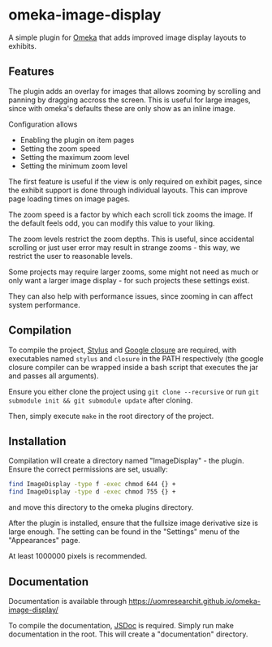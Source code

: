 # omeka-image-display

A simple plugin for [Omeka](https://omeka.org/) that adds improved
image display layouts to exhibits.

## Features
The plugin adds an overlay for images that allows
zooming by scrolling and panning by dragging accross
the screen. This is useful for large images, since
with omeka's defaults these are only show as an inline
image.

Configuration allows
* Enabling the plugin on item pages
* Setting the zoom speed
* Setting the maximum zoom level
* Setting the minimum zoom level

The first feature is useful if the view is only
required on exhibit pages, since the exhibit support
is done through individual layouts. This can improve
page loading times on image pages.

The zoom speed is a factor by which each scroll tick
zooms the image. If the default feels odd, you can
modify this value to your liking.

The zoom levels restrict the zoom depths. This is
useful, since accidental scrolling or just user error
may result in strange zooms - this way, we restrict
the user to reasonable levels.

Some projects may require larger zooms, some might not
need as much or only want a larger image display - for
such projects these settings exist.

They can also help with performance issues, since
zooming in can affect system performance.


## Compilation

To compile the project, [Stylus](http://stylus-lang.com/) and
[Google closure](https://developers.google.com/closure/compiler/) are
required, with executables named `stylus` and `closure` in the PATH
respectively (the google closure compiler can be wrapped inside a bash
script that executes the jar and passes all arguments).

Ensure you either clone the project using `git clone --recursive` or
run `git submodule init && git submodule update` after cloning.

Then, simply execute `make` in the root directory of the project.

## Installation

Compilation will create a directory named "ImageDisplay" - the
plugin. Ensure the correct permissions are set, usually:

```bash
find ImageDisplay -type f -exec chmod 644 {} +
find ImageDisplay -type d -exec chmod 755 {} +
```

and move this directory to the omeka plugins directory.

After the plugin is installed, ensure that the fullsize image
derivative size is large enough. The setting can be found in the
"Settings" menu of the "Appearances" page.

At least 1000000 pixels is recommended.

## Documentation

Documentation is available through https://uomresearchit.github.io/omeka-image-display/

To compile the documentation, [JSDoc](http://usejsdoc.org/) is required. Simply run make documentation in the root. This will create a "documentation" directory.
